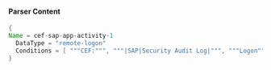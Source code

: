 #### Parser Content
```Java
{
Name = cef-sap-app-activity-1
  DataType = "remote-logon"
  Conditions = [ """CEF:""", """|SAP|Security Audit Log|""", """Logon""" ]
}
```